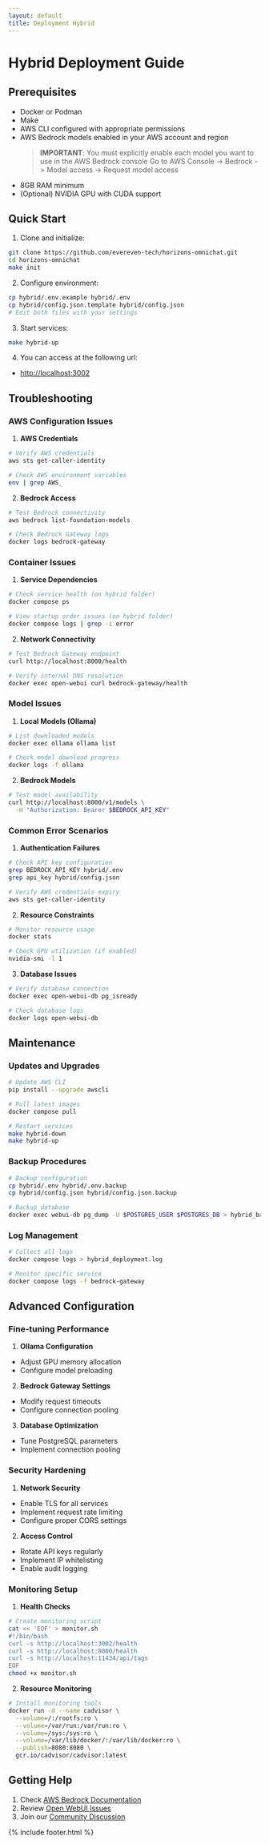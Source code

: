 ```yaml
---
layout: default
title: Deployment Hybrid
---
```


# Hybrid Deployment Guide

## Prerequisites

- Docker or Podman
- Make
- AWS CLI configured with appropriate permissions
- AWS Bedrock models enabled in your AWS account and region
  > **IMPORTANT**: You must explicitly enable each model you want to use in the AWS Bedrock console
  > Go to AWS Console -> Bedrock -> Model access -> Request model access
- 8GB RAM minimum
- (Optional) NVIDIA GPU with CUDA support

## Quick Start

1. Clone and initialize:
```bash
git clone https://github.com/evereven-tech/horizons-omnichat.git
cd horizons-omnichat
make init
```

2. Configure environment:
```bash
cp hybrid/.env.example hybrid/.env
cp hybrid/config.json.template hybrid/config.json
# Edit both files with your settings
```

3. Start services:
```bash
make hybrid-up
```

4. You can access at the following url:
- [http://localhost:3002](http://localhost:3002)

## Troubleshooting

### AWS Configuration Issues

1. **AWS Credentials**

```bash
# Verify AWS credentials
aws sts get-caller-identity

# Check AWS environment variables
env | grep AWS_
```

2. **Bedrock Access**

```bash
# Test Bedrock connectivity
aws bedrock list-foundation-models

# Check Bedrock Gateway logs
docker logs bedrock-gateway
```

### Container Issues

1. **Service Dependencies**

```bash
# Check service health (on hybrid folder)
docker compose ps

# View startup order issues (on hybrid folder)
docker compose logs | grep -i error
```

2. **Network Connectivity**

```bash
# Test Bedrock Gateway endpoint
curl http://localhost:8000/health

# Verify internal DNS resolution
docker exec open-webui curl bedrock-gateway/health
```

### Model Issues

1. **Local Models (Ollama)**

```bash
# List downloaded models
docker exec ollama ollama list

# Check model download progress
docker logs -f ollama
```

2. **Bedrock Models**

```bash
# Test model availability
curl http://localhost:8000/v1/models \
  -H "Authorization: Bearer $BEDROCK_API_KEY"
```

### Common Error Scenarios

1. **Authentication Failures**

```bash
# Check API key configuration
grep BEDROCK_API_KEY hybrid/.env
grep api_key hybrid/config.json

# Verify AWS credentials expiry
aws sts get-caller-identity
```

2. **Resource Constraints**

```bash
# Monitor resource usage
docker stats

# Check GPU utilization (if enabled)
nvidia-smi -l 1
```

3. **Database Issues**

```bash
# Verify database connection
docker exec open-webui-db pg_isready

# Check database logs
docker logs open-webui-db
```

## Maintenance

### Updates and Upgrades

```bash
# Update AWS CLI
pip install --upgrade awscli

# Pull latest images
docker compose pull

# Restart services
make hybrid-down
make hybrid-up
```

### Backup Procedures

```bash
# Backup configuration
cp hybrid/.env hybrid/.env.backup
cp hybrid/config.json hybrid/config.json.backup

# Backup database
docker exec webui-db pg_dump -U $POSTGRES_USER $POSTGRES_DB > hybrid_backup.sql
```

### Log Management

```bash
# Collect all logs
docker compose logs > hybrid_deployment.log

# Monitor specific service
docker compose logs -f bedrock-gateway
```

## Advanced Configuration

### Fine-tuning Performance

1. **Ollama Configuration**
- Adjust GPU memory allocation
- Configure model preloading

2. **Bedrock Gateway Settings**
- Modify request timeouts
- Configure connection pooling

3. **Database Optimization**
- Tune PostgreSQL parameters
- Implement connection pooling

### Security Hardening

1. **Network Security**
- Enable TLS for all services
- Implement request rate limiting
- Configure proper CORS settings

2. **Access Control**
- Rotate API keys regularly
- Implement IP whitelisting
- Enable audit logging

### Monitoring Setup

1. **Health Checks**
```bash
# Create monitoring script
cat << 'EOF' > monitor.sh
#!/bin/bash
curl -s http://localhost:3002/health
curl -s http://localhost:8000/health
curl -s http://localhost:11434/api/tags
EOF
chmod +x monitor.sh
```

2. **Resource Monitoring**
```bash
# Install monitoring tools
docker run -d --name cadvisor \
  --volume=/:/rootfs:ro \
  --volume=/var/run:/var/run:ro \
  --volume=/sys:/sys:ro \
  --volume=/var/lib/docker/:/var/lib/docker:ro \
  --publish=8080:8080 \
  gcr.io/cadvisor/cadvisor:latest
```

## Getting Help

1. Check [AWS Bedrock Documentation](https://docs.aws.amazon.com/bedrock)
2. Review [Open WebUI Issues](https://github.com/open-webui/open-webui/issues)
3. Join our [Community Discussion](https://github.com/evereven-tech/horizons-omnichat/discussions)

{% include footer.html %}
